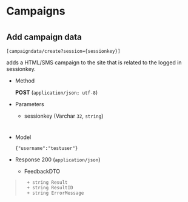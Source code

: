 # Campaigns

#

## Add campaign data 

	[campaigndata/create?session={sessionkey}]

 adds a HTML/SMS campaign to the site that is related to the logged in sessionkey.  

+ Method

	**POST** (`application/json; utf-8`)

+ Parameters

	+ sessionkey (Varchar `32`, `string`)
	
	
#

+ Model

	```
	{"username":"testuser"}
	```

+ Response 200 (`application/json`)

	+  FeedbackDTO


> 		+ string Result
> 		+ string ResultID
> 		+ string ErrorMessage 
